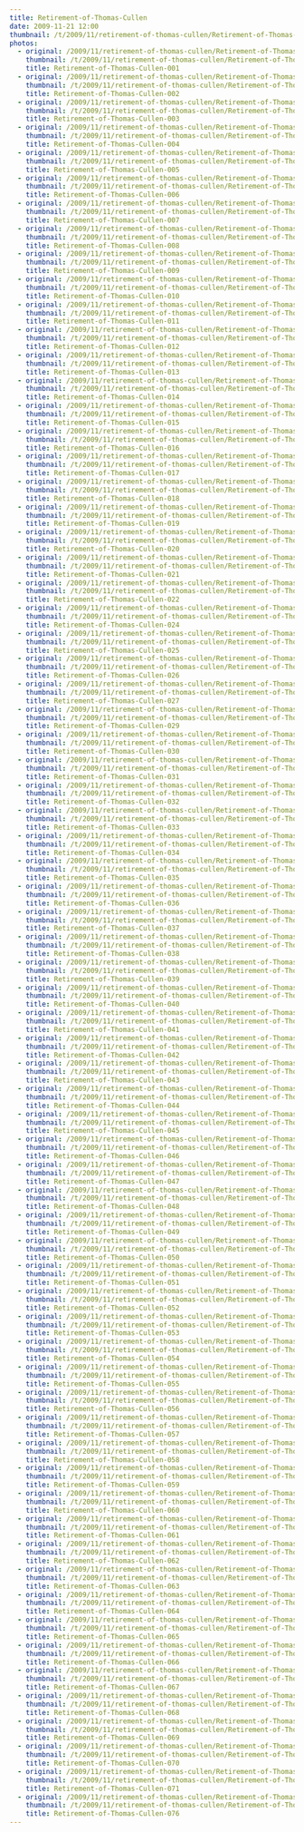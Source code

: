 ```yaml
---
title: Retirement-of-Thomas-Cullen
date: 2009-11-21 12:00
thumbnail: /t/2009/11/retirement-of-thomas-cullen/Retirement-of-Thomas-Cullen-001.jpg
photos:
  - original: /2009/11/retirement-of-thomas-cullen/Retirement-of-Thomas-Cullen-001.jpg
    thumbnail: /t/2009/11/retirement-of-thomas-cullen/Retirement-of-Thomas-Cullen-001.jpg
    title: Retirement-of-Thomas-Cullen-001
  - original: /2009/11/retirement-of-thomas-cullen/Retirement-of-Thomas-Cullen-002.jpg
    thumbnail: /t/2009/11/retirement-of-thomas-cullen/Retirement-of-Thomas-Cullen-002.jpg
    title: Retirement-of-Thomas-Cullen-002
  - original: /2009/11/retirement-of-thomas-cullen/Retirement-of-Thomas-Cullen-003.jpg
    thumbnail: /t/2009/11/retirement-of-thomas-cullen/Retirement-of-Thomas-Cullen-003.jpg
    title: Retirement-of-Thomas-Cullen-003
  - original: /2009/11/retirement-of-thomas-cullen/Retirement-of-Thomas-Cullen-004.jpg
    thumbnail: /t/2009/11/retirement-of-thomas-cullen/Retirement-of-Thomas-Cullen-004.jpg
    title: Retirement-of-Thomas-Cullen-004
  - original: /2009/11/retirement-of-thomas-cullen/Retirement-of-Thomas-Cullen-005.jpg
    thumbnail: /t/2009/11/retirement-of-thomas-cullen/Retirement-of-Thomas-Cullen-005.jpg
    title: Retirement-of-Thomas-Cullen-005
  - original: /2009/11/retirement-of-thomas-cullen/Retirement-of-Thomas-Cullen-006.jpg
    thumbnail: /t/2009/11/retirement-of-thomas-cullen/Retirement-of-Thomas-Cullen-006.jpg
    title: Retirement-of-Thomas-Cullen-006
  - original: /2009/11/retirement-of-thomas-cullen/Retirement-of-Thomas-Cullen-007.jpg
    thumbnail: /t/2009/11/retirement-of-thomas-cullen/Retirement-of-Thomas-Cullen-007.jpg
    title: Retirement-of-Thomas-Cullen-007
  - original: /2009/11/retirement-of-thomas-cullen/Retirement-of-Thomas-Cullen-008.jpg
    thumbnail: /t/2009/11/retirement-of-thomas-cullen/Retirement-of-Thomas-Cullen-008.jpg
    title: Retirement-of-Thomas-Cullen-008
  - original: /2009/11/retirement-of-thomas-cullen/Retirement-of-Thomas-Cullen-009.jpg
    thumbnail: /t/2009/11/retirement-of-thomas-cullen/Retirement-of-Thomas-Cullen-009.jpg
    title: Retirement-of-Thomas-Cullen-009
  - original: /2009/11/retirement-of-thomas-cullen/Retirement-of-Thomas-Cullen-010.jpg
    thumbnail: /t/2009/11/retirement-of-thomas-cullen/Retirement-of-Thomas-Cullen-010.jpg
    title: Retirement-of-Thomas-Cullen-010
  - original: /2009/11/retirement-of-thomas-cullen/Retirement-of-Thomas-Cullen-011.jpg
    thumbnail: /t/2009/11/retirement-of-thomas-cullen/Retirement-of-Thomas-Cullen-011.jpg
    title: Retirement-of-Thomas-Cullen-011
  - original: /2009/11/retirement-of-thomas-cullen/Retirement-of-Thomas-Cullen-012.jpg
    thumbnail: /t/2009/11/retirement-of-thomas-cullen/Retirement-of-Thomas-Cullen-012.jpg
    title: Retirement-of-Thomas-Cullen-012
  - original: /2009/11/retirement-of-thomas-cullen/Retirement-of-Thomas-Cullen-013.jpg
    thumbnail: /t/2009/11/retirement-of-thomas-cullen/Retirement-of-Thomas-Cullen-013.jpg
    title: Retirement-of-Thomas-Cullen-013
  - original: /2009/11/retirement-of-thomas-cullen/Retirement-of-Thomas-Cullen-014.jpg
    thumbnail: /t/2009/11/retirement-of-thomas-cullen/Retirement-of-Thomas-Cullen-014.jpg
    title: Retirement-of-Thomas-Cullen-014
  - original: /2009/11/retirement-of-thomas-cullen/Retirement-of-Thomas-Cullen-015.jpg
    thumbnail: /t/2009/11/retirement-of-thomas-cullen/Retirement-of-Thomas-Cullen-015.jpg
    title: Retirement-of-Thomas-Cullen-015
  - original: /2009/11/retirement-of-thomas-cullen/Retirement-of-Thomas-Cullen-016.jpg
    thumbnail: /t/2009/11/retirement-of-thomas-cullen/Retirement-of-Thomas-Cullen-016.jpg
    title: Retirement-of-Thomas-Cullen-016
  - original: /2009/11/retirement-of-thomas-cullen/Retirement-of-Thomas-Cullen-017.jpg
    thumbnail: /t/2009/11/retirement-of-thomas-cullen/Retirement-of-Thomas-Cullen-017.jpg
    title: Retirement-of-Thomas-Cullen-017
  - original: /2009/11/retirement-of-thomas-cullen/Retirement-of-Thomas-Cullen-018.jpg
    thumbnail: /t/2009/11/retirement-of-thomas-cullen/Retirement-of-Thomas-Cullen-018.jpg
    title: Retirement-of-Thomas-Cullen-018
  - original: /2009/11/retirement-of-thomas-cullen/Retirement-of-Thomas-Cullen-019.jpg
    thumbnail: /t/2009/11/retirement-of-thomas-cullen/Retirement-of-Thomas-Cullen-019.jpg
    title: Retirement-of-Thomas-Cullen-019
  - original: /2009/11/retirement-of-thomas-cullen/Retirement-of-Thomas-Cullen-020.jpg
    thumbnail: /t/2009/11/retirement-of-thomas-cullen/Retirement-of-Thomas-Cullen-020.jpg
    title: Retirement-of-Thomas-Cullen-020
  - original: /2009/11/retirement-of-thomas-cullen/Retirement-of-Thomas-Cullen-021.jpg
    thumbnail: /t/2009/11/retirement-of-thomas-cullen/Retirement-of-Thomas-Cullen-021.jpg
    title: Retirement-of-Thomas-Cullen-021
  - original: /2009/11/retirement-of-thomas-cullen/Retirement-of-Thomas-Cullen-022.jpg
    thumbnail: /t/2009/11/retirement-of-thomas-cullen/Retirement-of-Thomas-Cullen-022.jpg
    title: Retirement-of-Thomas-Cullen-022
  - original: /2009/11/retirement-of-thomas-cullen/Retirement-of-Thomas-Cullen-024.jpg
    thumbnail: /t/2009/11/retirement-of-thomas-cullen/Retirement-of-Thomas-Cullen-024.jpg
    title: Retirement-of-Thomas-Cullen-024
  - original: /2009/11/retirement-of-thomas-cullen/Retirement-of-Thomas-Cullen-025.jpg
    thumbnail: /t/2009/11/retirement-of-thomas-cullen/Retirement-of-Thomas-Cullen-025.jpg
    title: Retirement-of-Thomas-Cullen-025
  - original: /2009/11/retirement-of-thomas-cullen/Retirement-of-Thomas-Cullen-026.jpg
    thumbnail: /t/2009/11/retirement-of-thomas-cullen/Retirement-of-Thomas-Cullen-026.jpg
    title: Retirement-of-Thomas-Cullen-026
  - original: /2009/11/retirement-of-thomas-cullen/Retirement-of-Thomas-Cullen-027.jpg
    thumbnail: /t/2009/11/retirement-of-thomas-cullen/Retirement-of-Thomas-Cullen-027.jpg
    title: Retirement-of-Thomas-Cullen-027
  - original: /2009/11/retirement-of-thomas-cullen/Retirement-of-Thomas-Cullen-029.jpg
    thumbnail: /t/2009/11/retirement-of-thomas-cullen/Retirement-of-Thomas-Cullen-029.jpg
    title: Retirement-of-Thomas-Cullen-029
  - original: /2009/11/retirement-of-thomas-cullen/Retirement-of-Thomas-Cullen-030.jpg
    thumbnail: /t/2009/11/retirement-of-thomas-cullen/Retirement-of-Thomas-Cullen-030.jpg
    title: Retirement-of-Thomas-Cullen-030
  - original: /2009/11/retirement-of-thomas-cullen/Retirement-of-Thomas-Cullen-031.jpg
    thumbnail: /t/2009/11/retirement-of-thomas-cullen/Retirement-of-Thomas-Cullen-031.jpg
    title: Retirement-of-Thomas-Cullen-031
  - original: /2009/11/retirement-of-thomas-cullen/Retirement-of-Thomas-Cullen-032.jpg
    thumbnail: /t/2009/11/retirement-of-thomas-cullen/Retirement-of-Thomas-Cullen-032.jpg
    title: Retirement-of-Thomas-Cullen-032
  - original: /2009/11/retirement-of-thomas-cullen/Retirement-of-Thomas-Cullen-033.jpg
    thumbnail: /t/2009/11/retirement-of-thomas-cullen/Retirement-of-Thomas-Cullen-033.jpg
    title: Retirement-of-Thomas-Cullen-033
  - original: /2009/11/retirement-of-thomas-cullen/Retirement-of-Thomas-Cullen-034.jpg
    thumbnail: /t/2009/11/retirement-of-thomas-cullen/Retirement-of-Thomas-Cullen-034.jpg
    title: Retirement-of-Thomas-Cullen-034
  - original: /2009/11/retirement-of-thomas-cullen/Retirement-of-Thomas-Cullen-035.jpg
    thumbnail: /t/2009/11/retirement-of-thomas-cullen/Retirement-of-Thomas-Cullen-035.jpg
    title: Retirement-of-Thomas-Cullen-035
  - original: /2009/11/retirement-of-thomas-cullen/Retirement-of-Thomas-Cullen-036.jpg
    thumbnail: /t/2009/11/retirement-of-thomas-cullen/Retirement-of-Thomas-Cullen-036.jpg
    title: Retirement-of-Thomas-Cullen-036
  - original: /2009/11/retirement-of-thomas-cullen/Retirement-of-Thomas-Cullen-037.jpg
    thumbnail: /t/2009/11/retirement-of-thomas-cullen/Retirement-of-Thomas-Cullen-037.jpg
    title: Retirement-of-Thomas-Cullen-037
  - original: /2009/11/retirement-of-thomas-cullen/Retirement-of-Thomas-Cullen-038.jpg
    thumbnail: /t/2009/11/retirement-of-thomas-cullen/Retirement-of-Thomas-Cullen-038.jpg
    title: Retirement-of-Thomas-Cullen-038
  - original: /2009/11/retirement-of-thomas-cullen/Retirement-of-Thomas-Cullen-039.jpg
    thumbnail: /t/2009/11/retirement-of-thomas-cullen/Retirement-of-Thomas-Cullen-039.jpg
    title: Retirement-of-Thomas-Cullen-039
  - original: /2009/11/retirement-of-thomas-cullen/Retirement-of-Thomas-Cullen-040.jpg
    thumbnail: /t/2009/11/retirement-of-thomas-cullen/Retirement-of-Thomas-Cullen-040.jpg
    title: Retirement-of-Thomas-Cullen-040
  - original: /2009/11/retirement-of-thomas-cullen/Retirement-of-Thomas-Cullen-041.jpg
    thumbnail: /t/2009/11/retirement-of-thomas-cullen/Retirement-of-Thomas-Cullen-041.jpg
    title: Retirement-of-Thomas-Cullen-041
  - original: /2009/11/retirement-of-thomas-cullen/Retirement-of-Thomas-Cullen-042.jpg
    thumbnail: /t/2009/11/retirement-of-thomas-cullen/Retirement-of-Thomas-Cullen-042.jpg
    title: Retirement-of-Thomas-Cullen-042
  - original: /2009/11/retirement-of-thomas-cullen/Retirement-of-Thomas-Cullen-043.jpg
    thumbnail: /t/2009/11/retirement-of-thomas-cullen/Retirement-of-Thomas-Cullen-043.jpg
    title: Retirement-of-Thomas-Cullen-043
  - original: /2009/11/retirement-of-thomas-cullen/Retirement-of-Thomas-Cullen-044.jpg
    thumbnail: /t/2009/11/retirement-of-thomas-cullen/Retirement-of-Thomas-Cullen-044.jpg
    title: Retirement-of-Thomas-Cullen-044
  - original: /2009/11/retirement-of-thomas-cullen/Retirement-of-Thomas-Cullen-045.jpg
    thumbnail: /t/2009/11/retirement-of-thomas-cullen/Retirement-of-Thomas-Cullen-045.jpg
    title: Retirement-of-Thomas-Cullen-045
  - original: /2009/11/retirement-of-thomas-cullen/Retirement-of-Thomas-Cullen-046.jpg
    thumbnail: /t/2009/11/retirement-of-thomas-cullen/Retirement-of-Thomas-Cullen-046.jpg
    title: Retirement-of-Thomas-Cullen-046
  - original: /2009/11/retirement-of-thomas-cullen/Retirement-of-Thomas-Cullen-047.jpg
    thumbnail: /t/2009/11/retirement-of-thomas-cullen/Retirement-of-Thomas-Cullen-047.jpg
    title: Retirement-of-Thomas-Cullen-047
  - original: /2009/11/retirement-of-thomas-cullen/Retirement-of-Thomas-Cullen-048.jpg
    thumbnail: /t/2009/11/retirement-of-thomas-cullen/Retirement-of-Thomas-Cullen-048.jpg
    title: Retirement-of-Thomas-Cullen-048
  - original: /2009/11/retirement-of-thomas-cullen/Retirement-of-Thomas-Cullen-049.jpg
    thumbnail: /t/2009/11/retirement-of-thomas-cullen/Retirement-of-Thomas-Cullen-049.jpg
    title: Retirement-of-Thomas-Cullen-049
  - original: /2009/11/retirement-of-thomas-cullen/Retirement-of-Thomas-Cullen-050.jpg
    thumbnail: /t/2009/11/retirement-of-thomas-cullen/Retirement-of-Thomas-Cullen-050.jpg
    title: Retirement-of-Thomas-Cullen-050
  - original: /2009/11/retirement-of-thomas-cullen/Retirement-of-Thomas-Cullen-051.jpg
    thumbnail: /t/2009/11/retirement-of-thomas-cullen/Retirement-of-Thomas-Cullen-051.jpg
    title: Retirement-of-Thomas-Cullen-051
  - original: /2009/11/retirement-of-thomas-cullen/Retirement-of-Thomas-Cullen-052.jpg
    thumbnail: /t/2009/11/retirement-of-thomas-cullen/Retirement-of-Thomas-Cullen-052.jpg
    title: Retirement-of-Thomas-Cullen-052
  - original: /2009/11/retirement-of-thomas-cullen/Retirement-of-Thomas-Cullen-053.jpg
    thumbnail: /t/2009/11/retirement-of-thomas-cullen/Retirement-of-Thomas-Cullen-053.jpg
    title: Retirement-of-Thomas-Cullen-053
  - original: /2009/11/retirement-of-thomas-cullen/Retirement-of-Thomas-Cullen-054.jpg
    thumbnail: /t/2009/11/retirement-of-thomas-cullen/Retirement-of-Thomas-Cullen-054.jpg
    title: Retirement-of-Thomas-Cullen-054
  - original: /2009/11/retirement-of-thomas-cullen/Retirement-of-Thomas-Cullen-055.jpg
    thumbnail: /t/2009/11/retirement-of-thomas-cullen/Retirement-of-Thomas-Cullen-055.jpg
    title: Retirement-of-Thomas-Cullen-055
  - original: /2009/11/retirement-of-thomas-cullen/Retirement-of-Thomas-Cullen-056.jpg
    thumbnail: /t/2009/11/retirement-of-thomas-cullen/Retirement-of-Thomas-Cullen-056.jpg
    title: Retirement-of-Thomas-Cullen-056
  - original: /2009/11/retirement-of-thomas-cullen/Retirement-of-Thomas-Cullen-057.jpg
    thumbnail: /t/2009/11/retirement-of-thomas-cullen/Retirement-of-Thomas-Cullen-057.jpg
    title: Retirement-of-Thomas-Cullen-057
  - original: /2009/11/retirement-of-thomas-cullen/Retirement-of-Thomas-Cullen-058.jpg
    thumbnail: /t/2009/11/retirement-of-thomas-cullen/Retirement-of-Thomas-Cullen-058.jpg
    title: Retirement-of-Thomas-Cullen-058
  - original: /2009/11/retirement-of-thomas-cullen/Retirement-of-Thomas-Cullen-059.jpg
    thumbnail: /t/2009/11/retirement-of-thomas-cullen/Retirement-of-Thomas-Cullen-059.jpg
    title: Retirement-of-Thomas-Cullen-059
  - original: /2009/11/retirement-of-thomas-cullen/Retirement-of-Thomas-Cullen-060.jpg
    thumbnail: /t/2009/11/retirement-of-thomas-cullen/Retirement-of-Thomas-Cullen-060.jpg
    title: Retirement-of-Thomas-Cullen-060
  - original: /2009/11/retirement-of-thomas-cullen/Retirement-of-Thomas-Cullen-061.jpg
    thumbnail: /t/2009/11/retirement-of-thomas-cullen/Retirement-of-Thomas-Cullen-061.jpg
    title: Retirement-of-Thomas-Cullen-061
  - original: /2009/11/retirement-of-thomas-cullen/Retirement-of-Thomas-Cullen-062.jpg
    thumbnail: /t/2009/11/retirement-of-thomas-cullen/Retirement-of-Thomas-Cullen-062.jpg
    title: Retirement-of-Thomas-Cullen-062
  - original: /2009/11/retirement-of-thomas-cullen/Retirement-of-Thomas-Cullen-063.jpg
    thumbnail: /t/2009/11/retirement-of-thomas-cullen/Retirement-of-Thomas-Cullen-063.jpg
    title: Retirement-of-Thomas-Cullen-063
  - original: /2009/11/retirement-of-thomas-cullen/Retirement-of-Thomas-Cullen-064.jpg
    thumbnail: /t/2009/11/retirement-of-thomas-cullen/Retirement-of-Thomas-Cullen-064.jpg
    title: Retirement-of-Thomas-Cullen-064
  - original: /2009/11/retirement-of-thomas-cullen/Retirement-of-Thomas-Cullen-065.jpg
    thumbnail: /t/2009/11/retirement-of-thomas-cullen/Retirement-of-Thomas-Cullen-065.jpg
    title: Retirement-of-Thomas-Cullen-065
  - original: /2009/11/retirement-of-thomas-cullen/Retirement-of-Thomas-Cullen-066.jpg
    thumbnail: /t/2009/11/retirement-of-thomas-cullen/Retirement-of-Thomas-Cullen-066.jpg
    title: Retirement-of-Thomas-Cullen-066
  - original: /2009/11/retirement-of-thomas-cullen/Retirement-of-Thomas-Cullen-067.jpg
    thumbnail: /t/2009/11/retirement-of-thomas-cullen/Retirement-of-Thomas-Cullen-067.jpg
    title: Retirement-of-Thomas-Cullen-067
  - original: /2009/11/retirement-of-thomas-cullen/Retirement-of-Thomas-Cullen-068.jpg
    thumbnail: /t/2009/11/retirement-of-thomas-cullen/Retirement-of-Thomas-Cullen-068.jpg
    title: Retirement-of-Thomas-Cullen-068
  - original: /2009/11/retirement-of-thomas-cullen/Retirement-of-Thomas-Cullen-069.jpg
    thumbnail: /t/2009/11/retirement-of-thomas-cullen/Retirement-of-Thomas-Cullen-069.jpg
    title: Retirement-of-Thomas-Cullen-069
  - original: /2009/11/retirement-of-thomas-cullen/Retirement-of-Thomas-Cullen-070.jpg
    thumbnail: /t/2009/11/retirement-of-thomas-cullen/Retirement-of-Thomas-Cullen-070.jpg
    title: Retirement-of-Thomas-Cullen-070
  - original: /2009/11/retirement-of-thomas-cullen/Retirement-of-Thomas-Cullen-071.jpg
    thumbnail: /t/2009/11/retirement-of-thomas-cullen/Retirement-of-Thomas-Cullen-071.jpg
    title: Retirement-of-Thomas-Cullen-071
  - original: /2009/11/retirement-of-thomas-cullen/Retirement-of-Thomas-Cullen-076.jpg
    thumbnail: /t/2009/11/retirement-of-thomas-cullen/Retirement-of-Thomas-Cullen-076.jpg
    title: Retirement-of-Thomas-Cullen-076
---
```


